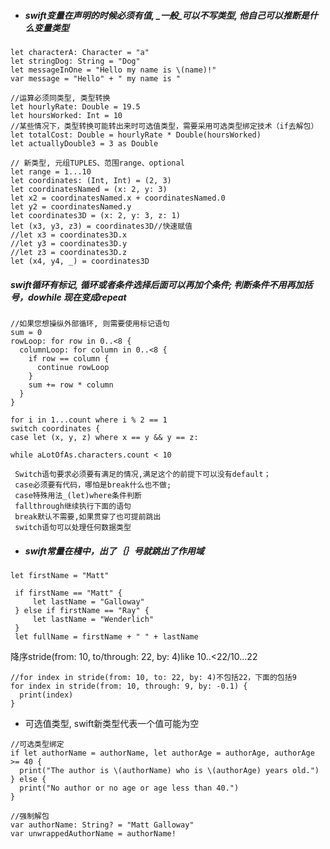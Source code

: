 * ##### swift变量在声明的时候必须有值, _**一般**_可以不写类型, 他自己可以推断是什么变量类型

```
let characterA: Character = "a"
let stringDog: String = "Dog"
let messageInOne = "Hello my name is \(name)!"
var message = "Hello" + " my name is "

//运算必须同类型, 类型转换
let hourlyRate: Double = 19.5
let hoursWorked: Int = 10
//某些情况下，类型转换可能转出来时可选值类型，需要采用可选类型绑定技术（if去解包）
let totalCost: Double = hourlyRate * Double(hoursWorked)
let actuallyDouble3 = 3 as Double

// 新类型, 元组TUPLES、范围range、optional
let range = 1...10
let coordinates: (Int, Int) = (2, 3)
let coordinatesNamed = (x: 2, y: 3)
let x2 = coordinatesNamed.x + coordinatesNamed.0
let y2 = coordinatesNamed.y
let coordinates3D = (x: 2, y: 3, z: 1)
let (x3, y3, z3) = coordinates3D//快速赋值
//let x3 = coordinates3D.x
//let y3 = coordinates3D.y
//let z3 = coordinates3D.z
let (x4, y4, _) = coordinates3D
```

##### _**swift循环有标记, 循环或者条件选择后面可以再加个条件; 判断条件不用再加括号，dowhile 现在变成repeat**_

```
//如果您想操纵外部循环, 则需要使用标记语句
sum = 0
rowLoop: for row in 0..<8 {
  columnLoop: for column in 0..<8 {
    if row == column {
      continue rowLoop
    }
    sum += row * column
  }
}
```

```
for i in 1...count where i % 2 == 1
switch coordinates {
case let (x, y, z) where x == y && y == z:
```

```
while aLotOfAs.characters.count < 10
```

```
 Switch语句要求必须要有满足的情况,满足这个的前提下可以没有default；
 case必须要有代码，哪怕是break什么也不做;
 case特殊用法_(let)where条件判断
 fallthrough继续执行下面的语句
 break默认不需要,如果贯穿了也可提前跳出
 switch语句可以处理任何数据类型
```

* ##### _**swift常量在棧中，出了｛｝号就跳出了作用域**_

```
let firstName = "Matt"

 if firstName == "Matt" {
     let lastName = "Galloway"
 } else if firstName == "Ray" {
     let lastName = "Wenderlich"
 }
 let fullName = firstName + " " + lastName
```

降序stride\(from: 10, to/through: 22, by: 4\)like 10..&lt;22/10...22

```
//for index in stride(from: 10, to: 22, by: 4)不包括22，下面的包括9
for index in stride(from: 10, through: 9, by: -0.1) {
  print(index)
}
```

* 可选值类型, swift新类型代表一个值可能为空

```
//可选类型绑定
if let authorName = authorName, let authorAge = authorAge, authorAge >= 40 {
  print("The author is \(authorName) who is \(authorAge) years old.")
} else {
  print("No author or no age or age less than 40.")
}

//强制解包
var authorName: String? = "Matt Galloway"
var unwrappedAuthorName = authorName!
```



